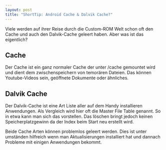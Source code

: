 ```yaml
---
layout: post
title: "ShortTip: Android Cache & Dalvik Cache?"
---
```

Viele werden auf ihrer Reise durch die Custom-ROM Welt schon oft den Cache und auch den Dalvik-Cache geleert haben. Aber was ist das eigentlich?

## Cache

Der Cache ist ein ganz normaler Cache der unter /cache gemountet wird und dient dem zwischenspeichern von temorären Dateien. Das können Youtube-Videos sein, geöffnete Dokumente oder ähnliches.

## Dalvik Cache

Der Dalvik-Cache ist eine Art Liste aller auf dem Handy installieren Anwendungen. Als Vergleich wird hier oft die Master File Table genannt. So in etwa kann man sich das vorstellen. Das löschen bringt jedoch keinen Speicherplatzgewinn da der Index beim Start neu erstellt wird.

Beide Cache Arten können problemlos geleert werden. Dies ist unter umständen hilfreich wenn man Aktualisierungen installiert hat und dannach Probleme mit einigen Anwendungen bekommt.
